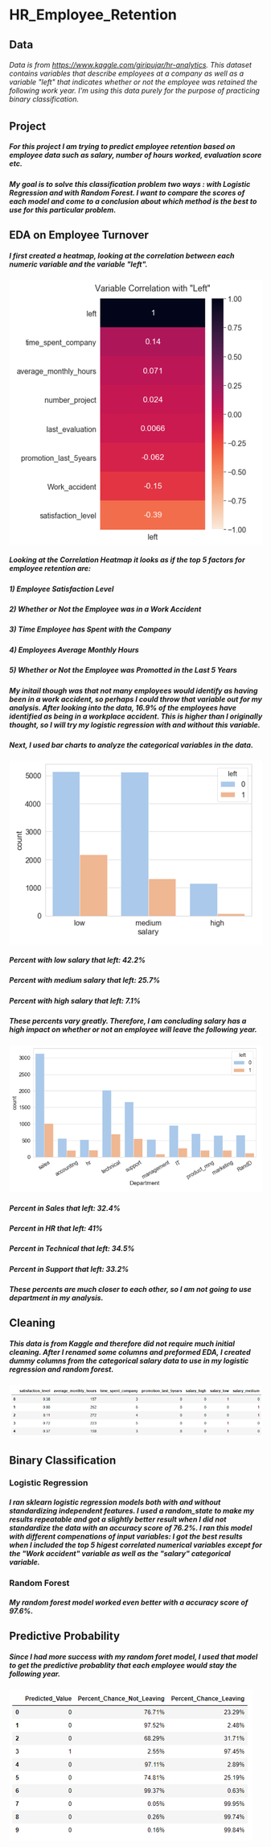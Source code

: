 # HR_Employee_Retention



## Data
###### Data is from https://www.kaggle.com/giripujar/hr-analytics. This dataset contains variables that describe employees at a company as well as a variable "left" that indicates whether or not the employee was retained the following work year. I'm using this data purely for the purpose of practicing binary classification.



## Project
##### For this project I am trying to predict employee retention based on employee data such as salary, number of hours worked, evaluation score etc.
##### My goal is to solve this classification problem two ways : with Logistic Regression and with Random Forest. I want to compare the scores of each model and come to a conclusion about which method is the best to use for this particular problem.



## EDA on Employee Turnover
##### I first created a heatmap, looking at the correlation between each numeric variable and the variable "left". 

![](https://github.com/savyrosea/HR_Employee_Retention/blob/main/pictures/heatmap.PNG)

##### Looking at the Correlation Heatmap it looks as if the top 5 factors for employee retention are: 

##### 1) Employee Satisfaction Level

##### 2) Whether or Not the Employee was in a Work Accident

##### 3) Time Employee has Spent with the Company

##### 4) Employees Average Monthly Hours

##### 5) Whether or Not the Employee was Promotted in the Last 5 Years

##### My initail though was that not many employees would identify as having been in a work accident, so perhaps I could throw that variable out for my analysis. After looking into the data, 16.9% of the employees have identified as being in a workplace accident. This is higher than I originally thought, so I will try my logistic regression with and without this variable.

##### Next, I used bar charts to analyze the categorical variables in the data.

![](https://github.com/savyrosea/HR_Employee_Retention/blob/main/pictures/salary_bar.PNG)

##### Percent with low salary that left: 42.2%

##### Percent with medium salary that left: 25.7%

##### Percent with high salary that left: 7.1%

##### These percents vary greatly. Therefore, I am concluding salary has a high impact on whether or not an employee will leave the following year.

![](https://github.com/savyrosea/HR_Employee_Retention/blob/main/pictures/bar_department.PNG)

##### Percent in Sales that left: 32.4%

##### Percent in HR that left: 41%

##### Percent in Technical that left: 34.5%

##### Percent in Support that left: 33.2%

##### These percents are much closer to each other, so I am not going to use department in my analysis.



## Cleaning
##### This data is from Kaggle and therefore did not require much initial cleaning. After I renamed some columns and preformed EDA, I created dummy columns from the categorical salary data to use in my logistic regression and random forest.
![](https://github.com/savyrosea/HR_Employee_Retention/blob/main/pictures/dummy_var.PNG)



## Binary Classification

### Logistic Regression

##### I ran sklearn logistic regression models both with and without standardizing independent features. I used a random_state to make my results repeatable and got a slightly better result when I did not standardize the data with an accuracy score of 76.2%. I ran this model with different compenations of input variables: I got the best results when I included the top 5 higest correlated numerical variables except for the "Work accident" variable as well as the "salary" categorical variable.

### Random Forest

##### My random forest model worked even better with a accuracy score of 97.6%.


## Predictive Probability

##### Since I had more success with my random foret model, I used that model to get the predictive probablity that each employee would stay the following year.

![](https://github.com/savyrosea/HR_Employee_Retention/blob/main/pictures/percents.PNG)


